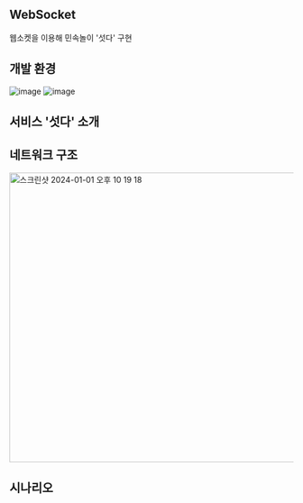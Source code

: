 ## WebSocket
웹소켓을 이용해 민속놀이 '섯다' 구현



## 개발 환경
![image](https://github.com/jjindol/WebSocket/assets/109019833/22053f06-bf5f-4d8a-becb-3d7637aea018)
![image](https://github.com/jjindol/WebSocket/assets/109019833/7b4f6a82-1fd0-4b57-933a-0187b84f2c3e)






## 서비스 '섯다' 소개



## 네트워크 구조
<img width="514" alt="스크린샷 2024-01-01 오후 10 19 18" src="https://github.com/jjindol/WebSocket/assets/109019833/e026dee4-d332-4bfa-ba84-c39200d99d55">




## 시나리오
